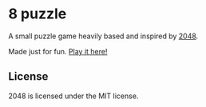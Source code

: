 # 8 puzzle
A small puzzle game heavily based and inspired by [2048](https://gabrielecirulli.github.io/2048/).

Made just for fun. [Play it here!](http://ichinaski.github.io/8puzzle/)

## License
2048 is licensed under the MIT license.
